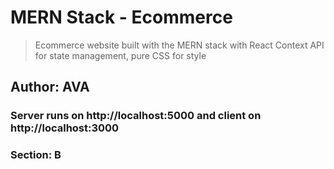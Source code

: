 # MERN Stack - Ecommerce
> Ecommerce website built with the MERN stack with React Context API for state management, pure CSS for style


## Author: AVA


### Server runs on http://localhost:5000 and client on http://localhost:3000

### Section: B
